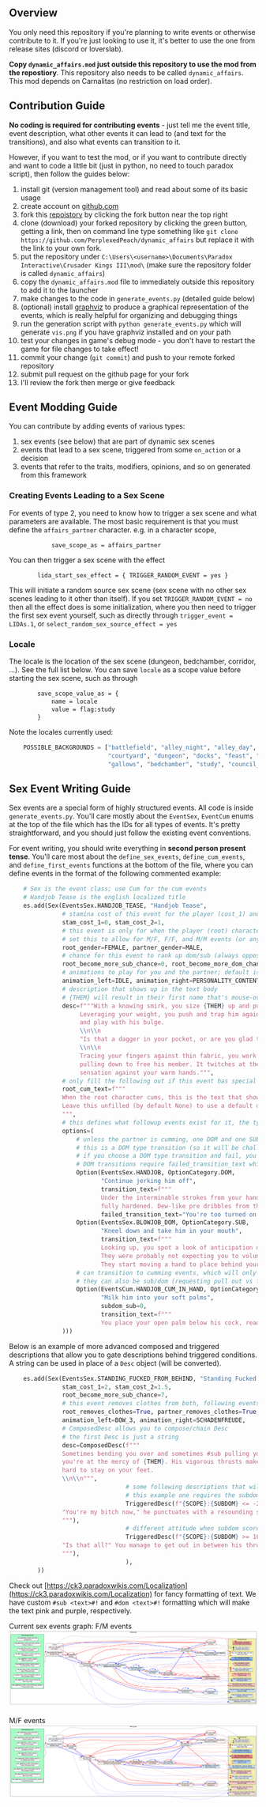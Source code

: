 ## Overview
You only need this repository if you're
planning to write events or otherwise contribute
to it. If you're just looking to use it, it's
better to use the one from release sites (discord or loverslab).

**Copy `dynamic_affairs.mod` just outside this repository to use the mod
from the repostiory**. This repository also needs to be called `dynamic_affairs`.
This mod depends on Carnalitas
(no restriction on load order).

## Contribution Guide
**No coding is required for contributing events** - just tell me the event title, event description,
what other events it can lead to (and text for the transitions), and also what events can 
transition to it.

However, if you want to test the mod, or if you want to contribute directly and
want to code a little bit (just in python, no need to touch paradox script), then follow the guides below:

1. install git (version management tool) and read about some of its basic usage
2. create account on [github.com](github.com)
3. fork this [repoistory](https://github.com/PerplexedPeach/dynamic_affairs) by clicking the fork button near the top right
4. clone (download) your forked repository by clicking the green button, getting a link, then on command line
    type something like `git clone https://github.com/PerplexedPeach/dynamic_affairs` but replace it with the link
    to your own fork.
5. put the repository under `C:\Users\<username>\Documents\Paradox Interactive\Crusader Kings III\mod\` (make sure the repository folder is called `dynamic_affairs`)
6. copy the `dynamic_affairs.mod` file to immediately outside this repository to add it to the launcher
7. make changes to the code in `generate_events.py` (detailed guide below)
8. (optional) install [graphviz](https://graphviz.org/download/) to produce a graphical representation of the events,
    which is really helpful for organizing and debugging things
9. run the generation script with `python generate_events.py` which will generate `vis.png` if you have graphviz
    installed and on your path
10. test your changes in game's debug mode - you don't have to restart the game for file changes to take effect!
11. commit your change (`git commit`) and push to your remote forked repository
12. submit pull request on the github page for your fork
13. I'll review the fork then merge or give feedback

## Event Modding Guide
You can contribute by adding events of various types:
1. sex events (see below) that are part of dynamic sex scenes
2. events that lead to a sex scene, triggered from some `on_action` or a decision
3. events that refer to the traits, modifiers, opinions, and so on generated from this framework

### Creating Events Leading to a Sex Scene
For events of type 2, you need to know how to trigger a sex scene and what parameters are available.
The most basic requirement is that you must define the `affairs_partner` character. e.g. in a character scope,
```
			save_scope_as = affairs_partner
```

You can then trigger a sex scene with the effect
```
		lida_start_sex_effect = { TRIGGER_RANDOM_EVENT = yes }
```

This will initiate a random source sex scene (sex scene with no other sex scenes leading to it other than itself).
If you set `TRIGGER_RANDOM_EVENT = no` then all the effect does is some initialization, where you then need to
trigger the first sex event yourself, such as directly through `trigger_event = LIDAs.1`, or `select_random_sex_source_effect = yes`

### Locale
The locale is the location of the sex scene (dungeon, bedchamber, corridor, ...). See the full list below.
You can save `locale` as a scope value before starting the sex scene, such as through
```
		save_scope_value_as = {
			name = locale
			value = flag:study
		}
```

Note the locales currently used:
```python
    POSSIBLE_BACKGROUNDS = ["battlefield", "alley_night", "alley_day", "temple", "corridor_night", "corridor_day",
                            "courtyard", "dungeon", "docks", "feast", "market", "tavern", "throne_room", "garden",
                            "gallows", "bedchamber", "study", "council_chamber", "sitting_room"]
```

## Sex Event Writing Guide
Sex events are a special form of highly structured events. 
All code is inside `generate_events.py`.
You'll care mostly about the `EventSex`, `EventCum` enums at the top of the file which has the IDs for all types
of events. It's pretty straightforward, and you should just follow the existing event conventions.

For event writing, you should write everything in **second person present tense**.
You'll care most about the `define_sex_events`, `define_cum_events`, and `define_first_events` functions at
the bottom of the file, where you can define events
in the format of the following commented example:
```python
    # Sex is the event class; use Cum for the cum events
    # Handjob Tease is the english localized title
    es.add(Sex(EventsSex.HANDJOB_TEASE, "Handjob Tease",
               # stamina cost of this event for the player (cost_1) and the partner (cost_2)
               stam_cost_1=0, stam_cost_2=1,
               # this event is only for when the player (root) character is female and partner is male; this is by default 
               # set this to allow for M/F, F/F, and M/M events (or any other gender pairing)
               root_gender=FEMALE, partner_gender=MALE,
               # chance for this event to rank up dom/sub (always opposite, but in a separate roll for the partner)
               root_become_more_sub_chance=0, root_become_more_dom_chance=0,
               # animations to play for you and the partner; default is flirtation
               animation_left=IDLE, animation_right=PERSONALITY_CONTENT,
               # description that shows up in the text body
               # {THEM} will result in their first name that's mouse-overable to get a tooltip
               desc=f"""With a knowing smirk, you size {THEM} up and put both your hands on their chest.
                    Leveraging your weight, you push and trap him against a wall. You slide your knee up his leg 
                    and play with his bulge. 
                    \\n\\n
                    "Is that a dagger in your pocket, or are you glad to see me?"
                    \\n\\n
                    Tracing your fingers against thin fabric, you work your way up above his trouser before 
                    pulling down to free his member. It twitches at the brisk air and the sharp contrast in 
                    sensation against your warm hands.""",
               # only fill the following out if this event has special text when you cum
               root_cum_text=f"""
               When the root character cums, this is the text that shows up in place of the stamina description.
               Leave this unfilled (by default None) to use a default description.
               """,
               # this defines what followup events exist for it, the type of transition, the text that should show up
               options=(
                   # unless the partner is cumming, one DOM and one SUB transition will be chosen 
                   # this is a DOM type transition (so it will be challenged by the partner)
                   # if you choose a DOM type transition and fail, you'll default to a sub transition
                   # DOM transitions require failed_transition_text which will show up when you fail to dominate them
                   Option(EventsSex.HANDJOB, OptionCategory.DOM,
                          "Continue jerking him off",
                          transition_text=f"""
                          Under the interminable strokes from your hand, {THEM}'s cock has 
                          fully hardened. Dew-like pre dribbles from the tip, lubricating the whole shaft.""",
                          failed_transition_text="You're too turned on to be satisfied with just jerking him off"),
                   Option(EventsSex.BLOWJOB_DOM, OptionCategory.SUB,
                          "Kneel down and take him in your mouth",
                          transition_text=f"""
                          Looking up, you spot a look of anticipation on {THEM}'s face. 
                          They were probably not expecting you to volunteer your mouth's service.
                          They start moving a hand to place behind your head, but you swat it away."""),
                   # can transition to cumming events, which will only be options if partner stamina <= 0
                   # they can also be sub/dom (requesting pull out vs them giving you a creampie)
                   Option(EventsCum.HANDJOB_CUM_IN_HAND, OptionCategory.SUB,
                          "Milk him into your soft palms",
                          subdom_sub=0,
                          transition_text=f"""
                          You place your open palm below his cock, ready to receive his seed.""")
               )))
```

Below is an example of more advanced composed and triggered descriptions that allow you to gate descriptions behind
triggered conditions. A string can be used in place of a `Desc` object (will be converted).
```python
    es.add(Sex(EventsSex.STANDING_FUCKED_FROM_BEHIND, "Standing Fucked from Behind",
               stam_cost_1=2, stam_cost_2=1.5,
               root_become_more_sub_chance=7,
               # this event removes clothes from both, following events will have them naked
               root_removes_clothes=True, partner_removes_clothes=True,
               animation_left=BOW_3, animation_right=SCHADENFREUDE,
               # ComposedDesc allows you to compose/chain Desc
               # the first Desc is just a string
               desc=ComposedDesc(f"""
               Sometimes bending you over and sometimes #sub pulling your hair to keep you upright#!, 
               you're at the mercy of {THEM}. His vigorous thrusts make you knees weak and you find it
               hard to stay on your feet.
               \\n\\n""",
                                 # some following descriptions that will only show on satisfying conditions
                                 # this example one requires the subdom score with the partner to be below -20 (am sub)
                                 TriggeredDesc(f"{SCOPE}:{SUBDOM} <= -20", f"""
               "You're my bitch now," he punctuates with a resounding spank on your ass.
               """),
                                 # different attitude when subdom score >= 10 (when you're dom)
                                 TriggeredDesc(f"{SCOPE}:{SUBDOM} >= 10", f"""
               "Is that all?" You manage to get out in between his thrusts, taunting and teasing him.
               """),
                                 ),
        ))
```

Check out [https://ck3.paradoxwikis.com/Localization](https://ck3.paradoxwikis.com/Localization) for 
fancy formatting of text. We have custom `#sub <text>#!` and `#dom <text>#!` formatting which will make
the text pink and purple, respectively.

Current sex events graph: 
F/M events
![vis FM](vis_fm.png)

M/F events
![vis MF](vis_mf.png)